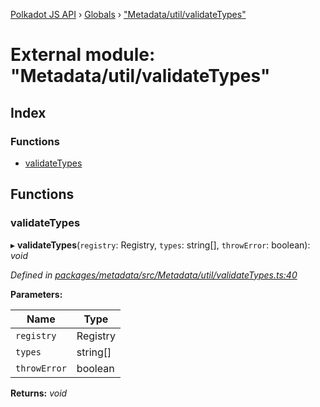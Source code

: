 [Polkadot JS API](../README.md) › [Globals](../globals.md) › ["Metadata/util/validateTypes"](_metadata_util_validatetypes_.md)

# External module: "Metadata/util/validateTypes"

## Index

### Functions

* [validateTypes](_metadata_util_validatetypes_.md#validatetypes)

## Functions

###  validateTypes

▸ **validateTypes**(`registry`: Registry, `types`: string[], `throwError`: boolean): *void*

*Defined in [packages/metadata/src/Metadata/util/validateTypes.ts:40](https://github.com/polkadot-js/api/blob/2dee50f019/packages/metadata/src/Metadata/util/validateTypes.ts#L40)*

**Parameters:**

Name | Type |
------ | ------ |
`registry` | Registry |
`types` | string[] |
`throwError` | boolean |

**Returns:** *void*

